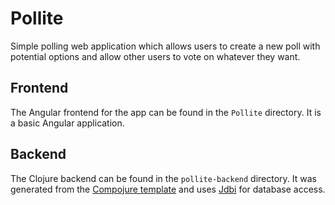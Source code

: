 # Pollite

Simple polling web application which allows users to create a new poll with potential options
and allow other users to vote on whatever they want.

## Frontend

The Angular frontend for the app can be found in the `Pollite` directory. It is a basic Angular application.

## Backend

The Clojure backend can be found in the `pollite-backend` directory. It was generated from the 
[Compojure template](https://github.com/weavejester/compojure) and uses [Jdbi](http://jdbi.org/)
for database access.
